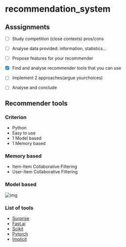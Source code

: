 # recommendation_system



## Asssignments

- [ ] Study competition (close contexts) pros/cons
- [ ] Analyse data provided:  information, statistics...
- [ ] Propose features for your recommender
- [x] Find and analyse recommender tools that you can use
- [ ] Implement 2 approaches(argue yourchoices)
- [ ] Analyse and conclude




## Recommender tools

### Criterion
- Python
- Easy to use
- 1 Model based
- 1 Memory based

### Memory based
- Item-Item Collaborative Filtering
- User-Item Collaborative Filtering


### Model based

![img](https://miro.medium.com/max/1348/1*0vyDJr3urOA6uy-39cr91g.png)


### List of tools
- [Surprise](http://surpriselib.com/)
- [Fast.ai](https://www.fast.ai/) 
- [Scikit](https://scikit-learn.org/stable/)
- [Pytorch](https://pytorch.org/)
- [Implicit](https://github.com/benfred/implicit)
